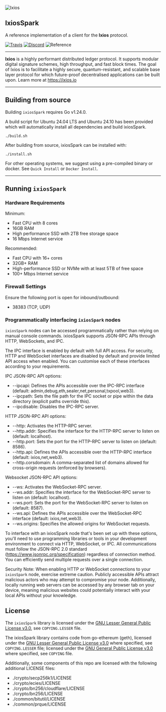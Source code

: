 ![Ixios](https://ixios.io/img/ixios-logo.svg)

##  IxiosSpark

A reference implementation of a client for the **Ixios** protocol.

<!--[![Quality Gate Status](https://sonarcloud.io/api/project_badges/measure?project=ixiosSpark&metric=alert_status)](https://sonarcloud.io/dashboard?id=ixiosSpark)-->
[![Travis](https://app.travis-ci.com/ixios/ixiosSpark.svg?branch=master)](https://app.travis-ci.com/github/ixios-io/ixiosSpark)
[![Discord](https://img.shields.io/badge/discord-join%20server-7289da.svg)](https://discord.gg/ixios)
![Reference](
https://pkg.go.dev/badge/github.com/ixios-io/ixiosSpark
)

-----

**Ixios** is a highly performant distributed ledger protocol. It supports modular digital signature schemes, high throughput, and fast block times.
The goal of Ixios is to facilitate a highly secure, quantum-resistant, and scalable base layer protocol for which future-proof decentralised applications can be built upon. 
Learn more at https://ixios.io

-----

## Building from source

Building `ixiosSpark` requires Go v1.24.0.

A build script for Ubuntu 24.04 LTS and Ubuntu 24.10 has been provided which will automatically install all dependencies and build ixiosSpark.

```shell
./build.sh
```

After building from source, ixiosSpark can be installed with:

```shell
./install.sh
```

For other operating systems, we suggest using a pre-compiled binary or docker. See `Quick Install` or `Docker Install`.


-----


## Running `ixiosSpark`

### Hardware Requirements

Minimum:

* Fast CPU with 8 cores
* 16GB RAM
* High performance SSD with 2TB free storage space
* 16 Mbps Internet service

Recommended:

* Fast CPU with 16+ cores
* 32GB+ RAM
* High-performance SSD or NVMe with at least 5TB of free space
* 100+ Mbps Internet service

### Firewall Settings

Ensure the following port is open for inbound/outbound:
* 38383 (TCP, UDP)

### Programmatically interfacing `ixiosSpark` nodes


`ixiosSpark` nodes can be accessed programmatically rather than relying on manual console commands. ixiosSpark supports JSON-RPC APIs through HTTP, WebSockets, and IPC.

The IPC interface is enabled by default with full API access. For security, HTTP and WebSocket interfaces are disabled by default and provide limited API access when enabled. You can customise each of these interfaces according to your requirements.

IPC JSON-RPC API options:

* --ipcapi: Defines the APIs accessible over the IPC-RPC interface (default: admin,debug,eth,sealer,net,personal,txpool,web3).
* --ipcpath: Sets the file path for the IPC socket or pipe within the data directory (explicit paths override this).
* --ipcdisable: Disables the IPC-RPC server.

HTTP JSON-RPC API options:

* --http: Activates the HTTP-RPC server.
* --http.addr: Specifies the interface for the HTTP-RPC server to listen on (default: localhost).
* --http.port: Sets the port for the HTTP-RPC server to listen on (default: 8586).
* --http.api: Defines the APIs accessible over the HTTP-RPC interface (default: ixios,net,web3).
* --http.corsdomain: A comma-separated list of domains allowed for cross-origin requests (enforced by browsers).

Websocket JSON-RPC API options:
* --ws: Activates the WebSocket-RPC server.
* --ws.addr: Specifies the interface for the WebSocket-RPC server to listen on (default: localhost).
* --ws.port: Sets the port for the WebSocket-RPC server to listen on (default: 8587).
* --ws.api: Defines the APIs accessible over the WebSocket-RPC interface (default: ixios,net,web3).
* --ws.origins: Specifies the allowed origins for WebSocket requests.

To interface with an ixiosSpark node that's been set up with these options, you'll need to use programming libraries or tools in your development environment to connect via HTTP, WebSocket, or IPC. All communications must follow the JSON-RPC 2.0 standard (https://www.jsonrpc.org/specification) regardless of connection method. You can efficiently send multiple requests over a single connection.

Security Note: When enabling HTTP or WebSocket connections to your `ixiosSpark` node, exercise extreme caution. Publicly accessible APIs attract malicious actors who may attempt to compromise your node. Additionally, locally running web servers can be accessed by any browser tab on your device, meaning malicious websites could potentially interact with your local APIs without your knowledge.

## License

The `ixiosSpark` library is licensed under the [GNU Lesser General Public License v3.0](https://www.gnu.org/licenses/lgpl-3.0.en.html), see `COPYING.LESSER` file.

The ixiosSpark library contains code from go-ethereum (geth), licensed under the [GNU Lesser General Public License v3.0](https://www.gnu.org/licenses/lgpl-3.0.en.html) where specified, see `COPYING.LESSER` file; licensed under the [GNU General Public License v3.0](https://www.gnu.org/licenses/gpl-3.0.en.html) where specified, see `COPYING` file.

Additionally, some components of this repo are licensed with the following additional LICENSE files:
* ./crypto/secp256k1/LICENSE
* ./crypto/ecies/LICENSE
* ./crypto/bn256/cloudflare/LICENSE
* ./crypto/bn256/LICENSE
* ./common/bitutil/LICENSE
* ./common/prque/LICENSE

